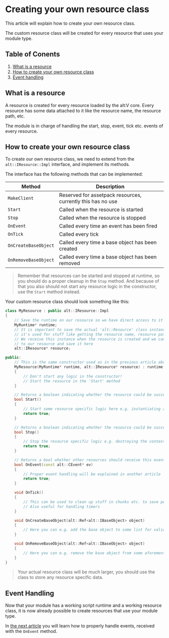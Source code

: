 # Creating your own resource class

This article will explain how to create your own resource class.

The custom resource class will be created for every resource that uses your module type.

## Table of Conents

1. [What is a resource](#what-is-a-resource)
2. [How to create your own resource class](#how-to-create-your-own-resource-class)
3. [Event handling](#event-handling)

## What is a resource

A resource is created for every resource loaded by the alt:V core. Every resource has some data attached to it like
the resource name, the resource path, etc.

The module is in charge of handling the start, stop, event, tick etc. events of every resource.

## How to create your own resource class

To create our own resource class, we need to extend from the `alt::IResource::Impl` interface, and implement its methods.

The interface has the following methods that can be implemented:

| Method               | Description                                                 |
| -------------------- | ----------------------------------------------------------- |
| `MakeClient`         | Reserved for assetpack resources, currently this has no use |
| `Start`              | Called when the resource is started                         |
| `Stop`               | Called when the resource is stopped                         |
| `OnEvent`            | Called every time an event has been fired                   |
| `OnTick`             | Called every tick                                           |
| `OnCreateBaseObject` | Called every time a base object has been created            |
| `OnRemoveBaseObject` | Called every time a base object has been removed            |

> Remember that resources can be started and stopped at runtime, so you should do a proper cleanup in the `Stop` method.
> And because of that you also should not start any resource logic in the constructor, use the `Start` method instead.

Your custom resource class should look something like this:
```c++
class MyResource : public alt::IResource::Impl
{
    // Save the runtime on our resource so we have direct access to it
    MyRuntime* runtime;
    // It is important to save the actual 'alt::Resource' class instance somewhere,
    // it's used for stuff like getting the resource name, resource path etc.
    // We receive this instance when the resource is created and we can pass it from the runtime
    // to our resource and save it here
    alt::IResource* resource;

public:
    // This is the same constructor used as in the previous article about script runtimes
    MyResource(MyRuntime* runtime, alt::IResource* resource) : runtime(runtime), resource(resource) 
    {
        // Don't start any logic in the constructor!
        // Start the resource in the 'Start' method
    }

    // Returns a boolean indicating whether the resource could be successfully loaded
    bool Start()
    {
        // Start some resource specific logic here e.g. instantiating a new context for the script of the resource
        return true;
    }

    // Returns a boolean indicating whether the resource could be successfully stopped
    bool Stop()
    {
        // Stop the resource specific logic e.g. destroying the context of the script of the resource
        return true;
    }

    // Returns a bool whether other resources should receive this event
    bool OnEvent(const alt::CEvent* ev)
    {
        // Proper event handling will be explained in another article
        return true;
    }

    void OnTick()
    {
        // This can be used to clean up stuff in chunks etc. to save performance
        // Also useful for handling timers
    }

    void OnCreateBaseObject(alt::Ref<alt::IBaseObject> object)
    {
        // Here you can e.g. add the base object to some list for validating if a base object still exists
    }

    void OnRemoveBaseObject(alt::Ref<alt::IBaseObject> object)
    {
        // Here you can e.g. remove the base object from some aforementioned list
    }
}
```

> Your actual resource class will be much larger, you should use the class to store any resource specific data.

## Event Handling

Now that your module has a working script runtime and a working resource class, it is now already possible to create 
resources that use your module type.

In [the next article](handling-events.md) you will learn how to properly handle events, received with the `OnEvent` method.
